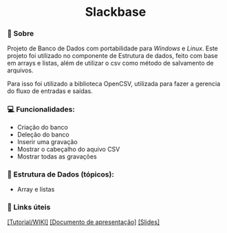 <center>
 <h1>Slackbase</h1>
</center>


### 📕 Sobre
Projeto de Banco de Dados com portabilidade para *Windows* e *Linux*. Este projeto foi utilizado no componente de Estrutura de dados,
feito com base em arrays e listas, além de utilizar o csv como método de salvamento de arquivos.

Para isso foi utilizado a biblioteca OpenCSV, utilizada para fazer a gerencia do fluxo de entradas e saídas.

###  💻 Funcionalidades:

- Criação do banco
- Deleção do banco
- Inserir uma gravação
- Mostrar o cabeçalho do aquivo CSV
- Mostrar todas as gravações

### 📌 Estrutura de Dados (tópicos):
- Array e listas

### 📖 Links úteis
[[Tutorial/WIKI]](https://github.com/baierbdev/slackbase/wiki)
[[Documento de apresentação]](https://docs.google.com/document/d/1JKxFwQGlsXZsAX-XS3doHt7kA6GHG8agOOOkB1--hs0/edit?usp=sharing)
[[Slides]](https://docs.google.com/presentation/d/119_X3JFvAa49qyT0d7ewS5-Zczh2iZoM5c0dR8LWlf8/)
